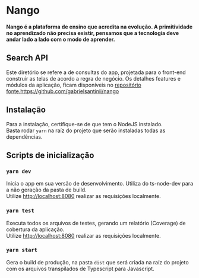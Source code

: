 # Nango

**Nango é a plataforma de ensino que acredita na evolução. A primitividade no aprendizado não precisa existir, pensamos que a tecnologia deve andar lado a lado com o modo de aprender.**

## Search API

Este diretório se refere a de consultas do app, projetada para o front-end construir as telas de acordo a regra de negócio. Os detalhes features e módulos da aplicação, ficam disponíveis no [repositório fonte.]()https://github.com/gabrielsantinii/nango


## Instalação

Para a instalação, certifique-se de que tem o NodeJS instalado.\
Basta rodar `yarn` na raíz do projeto que serão instaladas todas as dependências.

## Scripts de inicialização

### `yarn dev`

Inicia o app em sua versão de desenvolvimento. Utiliza do ts-node-dev para a não geração da pasta de build.\
Utilize [http://localhost:8080](http://localhost:8080) realizar as requisições localmente.

### `yarn test`

Executa todos os arquivos de testes, gerando um relatório (Coverage) de cobertura da aplicação.\
Utilize [http://localhost:8080](http://localhost: ) realizar as requisições localmente.

### `yarn start`

Gera o build de produção, na pasta `dist` que será criada na raíz do projeto com os arquivos transpilados de Typescript para Javascript.